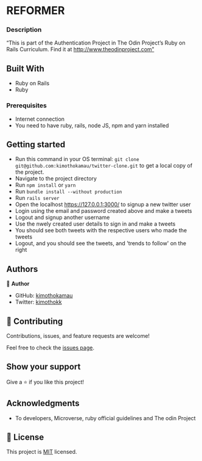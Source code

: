 # REFORMER

### Description

“This is part of the Authentication Project in The Odin Project’s Ruby on Rails Curriculum. Find it at http://www.theodinproject.com”


## Built With

- Ruby on Rails
- Ruby

### Prerequisites

* Internet connection
* You need to have ruby, rails, node JS, npm and yarn installed

## Getting started

- Run this command in your OS terminal: `git clone git@github.com:kimothokamau/twitter-clone.git` to get a local copy of the project.
- Navigate to the project directory
- Run `npm install` or `yarn`
- Run `bundle install --without production`
- Run `rails server`
- Open the localhost https://127.0.0.1:3000/ to signup a new twitter user
- Login using the email and password created above and make a tweets
- Logout and signup another username
- Use the nwely created user details to sign in and make a tweets
- You should see both tweets with the respective users who made the tweets
- Logout, and you should see the tweets, and 'trends to follow' on the right


## Authors

👤 **Author**

- GitHub: [kimothokamau](https://github.com/kimothokamau)
- Twitter: [kimothokk](https://twitter.com/kimothokk)

## 🤝 Contributing

Contributions, issues, and feature requests are welcome!

Feel free to check the [issues page](https://github.com/disc3110/Miro-reddit/issues).

## Show your support

Give a ⭐️ if you like this project!

## Acknowledgments

- To developers, Microverse, ruby official guidelines and The odin Project

## 📝 License

This project is [MIT](https://es.wikipedia.org/wiki/Licencia_MIT) licensed.
